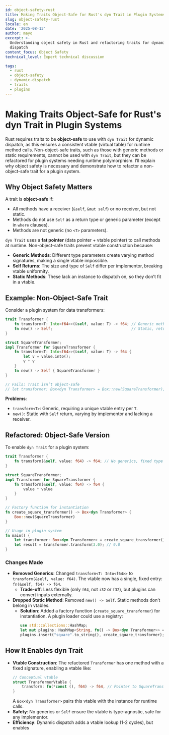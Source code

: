 ```yaml
---
id: object-safety-rust
title: Making Traits Object-Safe for Rust's dyn Trait in Plugin Systems
slug: object-safety-rust
locale: en
date: '2025-08-13'
author: mayo
excerpt: >-
  Understanding object safety in Rust and refactoring traits for dynamic
  dispatch
content_focus: Object Safety
technical_level: Expert technical discussion

tags:
  - rust
  - object-safety
  - dynamic-dispatch
  - traits
  - plugins
---
```


# Making Traits Object-Safe for Rust's dyn Trait in Plugin Systems

Rust requires traits to be **object-safe** to use with `dyn Trait` for dynamic dispatch, as this ensures a consistent vtable (virtual table) for runtime method calls. Non-object-safe traits, such as those with generic methods or static requirements, cannot be used with `dyn Trait`, but they can be refactored for plugin systems needing runtime polymorphism. I’ll explain why object safety is necessary and demonstrate how to refactor a non-object-safe trait for a plugin system.

## Why Object Safety Matters

A trait is **object-safe** if:
- All methods have a receiver (`&self`, `&mut self`) or no receiver, but not static.
- Methods do not use `Self` as a return type or generic parameter (except in `where` clauses).
- Methods are not generic (no `<T>` parameters).

`dyn Trait` uses a **fat pointer** (data pointer + vtable pointer) to call methods at runtime. Non-object-safe traits prevent vtable construction because:
- **Generic Methods**: Different type parameters create varying method signatures, making a single vtable impossible.
- **Self Returns**: The size and type of `Self` differ per implementor, breaking vtable uniformity.
- **Static Methods**: These lack an instance to dispatch on, so they don’t fit in a vtable.

## Example: Non-Object-Safe Trait

Consider a plugin system for data transformers:

```rust
trait Transformer {
    fn transform<T: Into<f64>>(&self, value: T) -> f64; // Generic method
    fn new() -> Self;                                   // Static, returns Self
}

struct SquareTransformer;
impl Transformer for SquareTransformer {
    fn transform<T: Into<f64>>(&self, value: T) -> f64 {
        let v = value.into();
        v * v
    }
    fn new() -> Self { SquareTransformer }
}

// Fails: Trait isn’t object-safe
// let transformer: Box<dyn Transformer> = Box::new(SquareTransformer);
```

**Problems**:
- `transform<T>`: Generic, requiring a unique vtable entry per `T`.
- `new()`: Static with `Self` return, varying by implementor and lacking a receiver.

## Refactored: Object-Safe Version

To enable `dyn Trait` for a plugin system:

```rust
trait Transformer {
    fn transform(&self, value: f64) -> f64; // No generics, fixed type
}

struct SquareTransformer;
impl Transformer for SquareTransformer {
    fn transform(&self, value: f64) -> f64 {
        value * value
    }
}

// Factory function for instantiation
fn create_square_transformer() -> Box<dyn Transformer> {
    Box::new(SquareTransformer)
}

// Usage in plugin system
fn main() {
    let transformer: Box<dyn Transformer> = create_square_transformer();
    let result = transformer.transform(3.0); // 9.0
}
```

### Changes Made
- **Removed Generics**: Changed `transform<T: Into<f64>>` to `transform(&self, value: f64)`. The vtable now has a single, fixed entry: `fn(&self, f64) -> f64`.  
  - **Trade-off**: Less flexible (only `f64`, not `i32` or `f32`), but plugins can convert inputs externally.
- **Dropped Static Method**: Removed `new() -> Self`. Static methods don’t belong in vtables.  
  - **Solution**: Added a factory function (`create_square_transformer`) for instantiation. A plugin loader could use a registry:
    ```rust
    use std::collections::HashMap;
    let mut plugins: HashMap<String, fn() -> Box<dyn Transformer>> = HashMap::new();
    plugins.insert("square".to_string(), create_square_transformer);
    ```

## How It Enables dyn Trait

- **Vtable Construction**: The refactored `Transformer` has one method with a fixed signature, enabling a vtable like:
  ```rust
  // Conceptual vtable
  struct TransformerVtable {
      transform: fn(*const (), f64) -> f64, // Pointer to SquareTransformer::transform
  }
  ```
  A `Box<dyn Transformer>` pairs this vtable with the instance for runtime calls.
- **Safety**: No generics or `Self` ensure the vtable is type-agnostic, safe for any implementor.
- **Efficiency**: Dynamic dispatch adds a vtable lookup (1-2 cycles), but enables
